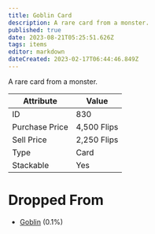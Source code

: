```yaml
---
title: Goblin Card
description: A rare card from a monster.
published: true
date: 2023-08-21T05:25:51.626Z
tags: items
editor: markdown
dateCreated: 2023-02-17T06:44:46.849Z
---
```


A rare card from a monster.

|Attribute|Value|
|-|-|
|ID|830|
|Purchase Price|4,500 Flips|
|Sell Price|2,250 Flips|
|Type|Card|
|Stackable|Yes|


# Dropped From
 * [Goblin](/monsters/goblin) (0.1%)
